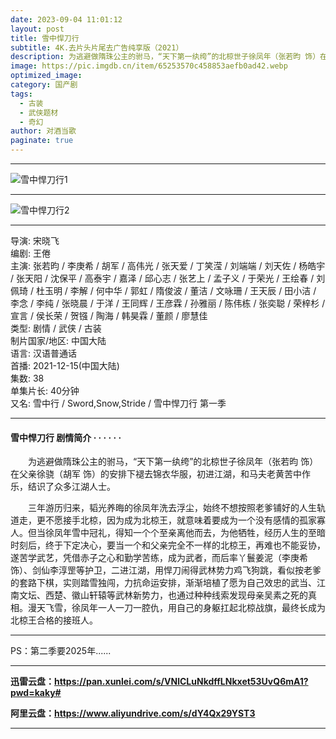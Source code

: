 ```yaml
---
date: 2023-09-04 11:01:12
layout: post
title: 雪中悍刀行
subtitle: 4K.去片头片尾去广告纯享版（2021）
description: 为逃避做隋珠公主的驸马，“天下第一纨绔”的北椋世子徐凤年（张若昀 饰）在父亲徐骁（胡军 饰）的安排下褪去锦衣华服，初进江湖，和马夫老黄苦中作乐，结识了众多江湖人士...
image: https://pic.imgdb.cn/item/65253570c458853aefb0ad42.webp
optimized_image: 
category: 国产剧
tags:
  - 古装
  - 武侠题材
  - 奇幻
author: 对酒当歌
paginate: true
---
```


---

![雪中悍刀行1](https://pic.imgdb.cn/item/65253580c458853aefb0af52.webp)

---

![雪中悍刀行2](https://pic.imgdb.cn/item/6525359bc458853aefb0b2a5.webp)

---

导演: 宋晓飞  
编剧: 王倦  
主演: 张若昀 / 李庚希 / 胡军 / 高伟光 / 张天爱 / 丁笑滢 / 刘端端 / 刘天佐 / 杨皓宇 / 张天阳 / 沈保平 / 高泰宇 / 嘉泽 / 邱心志 / 张艺上 / 孟子义 / 于荣光 / 王绘春 / 刘佩琦 / 杜玉明 / 李解 / 何中华 / 郭虹 / 隋俊波 / 董洁 / 文咏珊 / 王天辰 / 田小洁 / 李念 / 李纯 / 张晓晨 / 于洋 / 王同辉 / 王彦霖 / 孙雅丽 / 陈伟栋 / 张奕聪 / 荣梓杉 / 宣言 / 侯长荣 / 贺镪 / 陶海 / 韩昊霖 / 董颜 / 廖慧佳  
类型: 剧情 / 武侠 / 古装  
制片国家/地区: 中国大陆  
语言: 汉语普通话  
首播: 2021-12-15(中国大陆)  
集数: 38  
单集片长: 40分钟  
又名: 雪中行 / Sword,Snow,Stride / 雪中悍刀行 第一季  

---

#### 雪中悍刀行 剧情简介 · · · · · ·

　　为逃避做隋珠公主的驸马，“天下第一纨绔”的北椋世子徐凤年（张若昀 饰）在父亲徐骁（胡军 饰）的安排下褪去锦衣华服，初进江湖，和马夫老黄苦中作乐，结识了众多江湖人士。  

　　三年游历归来，韬光养晦的徐凤年洗去浮尘，始终不想按照老爹铺好的人生轨道走，更不愿接手北椋，因为成为北椋王，就意味着要成为一个没有感情的孤家寡人。但当徐凤年雪中冠礼，得知一个个至亲离他而去，为他牺牲，经历人生的至暗时刻后，终于下定决心，要当一个和父亲完全不一样的北椋王，再难也不能妥协，遂苦学武艺，凭借赤子之心和勤学苦练，成为武者，而后率丫鬟姜泥（李庚希 饰）、剑仙李淳罡等护卫，二进江湖，用悍刀闹得武林势力鸡飞狗跳，看似按老爹的套路下棋，实则踏雪独闯，力抗命运安排，渐渐培植了愿为自己效忠的武当、江南文坛、西楚、徽山轩辕等武林新势力，也通过种种线索发现母亲吴素之死的真 相。漫天飞雪，徐凤年一人一刀一腔仇，用自己的身躯扛起北椋战旗，最终长成为北椋王合格的接班人。

---

PS：第二季要2025年......

---

**迅雷云盘：<https://pan.xunlei.com/s/VNlCLuNkdffLNkxet53UvQ6mA1?pwd=kaky#>**

**阿里云盘：<https://www.aliyundrive.com/s/dY4Qx29YST3>**

---
